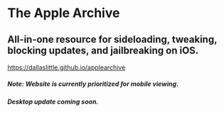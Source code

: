 # The Apple Archive
## All-in-one resource for sideloading, tweaking, blocking updates, and jailbreaking on iOS.
https://dallaslittle.github.io/applearchive

##### Note: Website is currently prioritized for mobile viewing. 
##### Desktop update coming soon.
